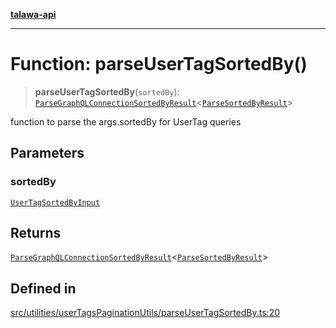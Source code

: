 [**talawa-api**](../../../../README.md)

***

# Function: parseUserTagSortedBy()

> **parseUserTagSortedBy**(`sortedBy`): [`ParseGraphQLConnectionSortedByResult`](../../../graphQLConnection/parseGraphQLConnectionArgumentsWithSortedBy/type-aliases/ParseGraphQLConnectionSortedByResult.md)\<[`ParseSortedByResult`](../type-aliases/ParseSortedByResult.md)\>

function to parse the args.sortedBy for UserTag queries

## Parameters

### sortedBy

[`UserTagSortedByInput`](../../../../types/generatedGraphQLTypes/type-aliases/UserTagSortedByInput.md)

## Returns

[`ParseGraphQLConnectionSortedByResult`](../../../graphQLConnection/parseGraphQLConnectionArgumentsWithSortedBy/type-aliases/ParseGraphQLConnectionSortedByResult.md)\<[`ParseSortedByResult`](../type-aliases/ParseSortedByResult.md)\>

## Defined in

[src/utilities/userTagsPaginationUtils/parseUserTagSortedBy.ts:20](https://github.com/Suyash878/talawa-api/blob/b5a9d8b4a1ea678a3d6f5b710b3721f91a3052fc/src/utilities/userTagsPaginationUtils/parseUserTagSortedBy.ts#L20)
